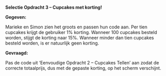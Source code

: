 **Selectie Opdracht 3 – Cupcakes met korting!**

**Gegeven:**

Marieke en Simon zien het groots en passen hun code aan. Per tien cupcakes krijgt de gebruiker 1% korting. Wanneer 100 cupcakes besteld worden, stijgt de korting naar 15%. Wanneer minder dan tien cupcakes besteld worden, is er natuurlijk geen korting. 

**Gevraagd:**

Pas de code uit ‘Eenvoudige Opdracht 2 – Cupcakes Tellen’ aan zodat de correcte totaalprijs, dus met de gepaste korting, op het scherm verschijnt. 
